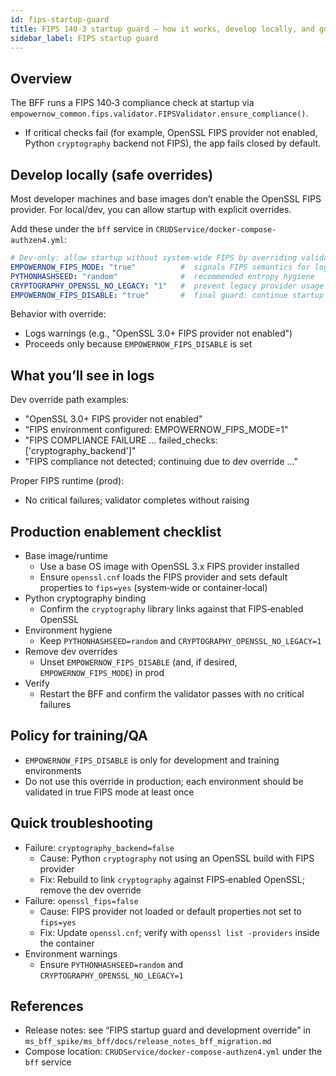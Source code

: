 ```yaml
---
id: fips-startup-guard
title: FIPS 140‑3 startup guard — how it works, develop locally, and go to production
sidebar_label: FIPS startup guard
---
```


## Overview

The BFF runs a FIPS 140‑3 compliance check at startup via `empowernow_common.fips.validator.FIPSValidator.ensure_compliance()`.

- If critical checks fail (for example, OpenSSL FIPS provider not enabled, Python `cryptography` backend not FIPS), the app fails closed by default.

## Develop locally (safe overrides)

Most developer machines and base images don’t enable the OpenSSL FIPS provider. For local/dev, you can allow startup with explicit overrides.

Add these under the `bff` service in `CRUDService/docker-compose-authzen4.yml`:

```yaml
# Dev-only: allow startup without system-wide FIPS by overriding validator
EMPOWERNOW_FIPS_MODE: "true"          #  signals FIPS semantics for logging/context
PYTHONHASHSEED: "random"              #  recommended entropy hygiene
CRYPTOGRAPHY_OPENSSL_NO_LEGACY: "1"   #  prevent legacy provider usage
EMPOWERNOW_FIPS_DISABLE: "true"       #  final guard: continue startup even if checks fail
```

Behavior with override:

- Logs warnings (e.g., "OpenSSL 3.0+ FIPS provider not enabled")
- Proceeds only because `EMPOWERNOW_FIPS_DISABLE` is set

## What you’ll see in logs

Dev override path examples:

- "OpenSSL 3.0+ FIPS provider not enabled"
- "FIPS environment configured: EMPOWERNOW_FIPS_MODE=1"
- "FIPS COMPLIANCE FAILURE … failed_checks: ['cryptography_backend']"
- "FIPS compliance not detected; continuing due to dev override …"

Proper FIPS runtime (prod):

- No critical failures; validator completes without raising

## Production enablement checklist

- Base image/runtime
  - Use a base OS image with OpenSSL 3.x FIPS provider installed
  - Ensure `openssl.cnf` loads the FIPS provider and sets default properties to `fips=yes` (system‑wide or container‑local)
- Python cryptography binding
  - Confirm the `cryptography` library links against that FIPS‑enabled OpenSSL
- Environment hygiene
  - Keep `PYTHONHASHSEED=random` and `CRYPTOGRAPHY_OPENSSL_NO_LEGACY=1`
- Remove dev overrides
  - Unset `EMPOWERNOW_FIPS_DISABLE` (and, if desired, `EMPOWERNOW_FIPS_MODE`) in prod
- Verify
  - Restart the BFF and confirm the validator passes with no critical failures

## Policy for training/QA

- `EMPOWERNOW_FIPS_DISABLE` is only for development and training environments
- Do not use this override in production; each environment should be validated in true FIPS mode at least once

## Quick troubleshooting

- Failure: `cryptography_backend=false`
  - Cause: Python `cryptography` not using an OpenSSL build with FIPS provider
  - Fix: Rebuild to link `cryptography` against FIPS‑enabled OpenSSL; remove the dev override
- Failure: `openssl_fips=false`
  - Cause: FIPS provider not loaded or default properties not set to `fips=yes`
  - Fix: Update `openssl.cnf`; verify with `openssl list -providers` inside the container
- Environment warnings
  - Ensure `PYTHONHASHSEED=random` and `CRYPTOGRAPHY_OPENSSL_NO_LEGACY=1`

## References

- Release notes: see “FIPS startup guard and development override” in `ms_bff_spike/ms_bff/docs/release_notes_bff_migration.md`
- Compose location: `CRUDService/docker-compose-authzen4.yml` under the `bff` service


